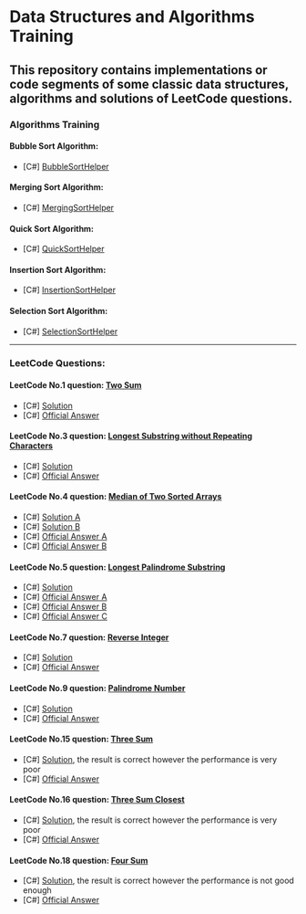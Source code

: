 # Data Structures and Algorithms Training
## This repository contains implementations or code segments of some classic data structures, algorithms and solutions of LeetCode questions.

### Algorithms Training
#### Bubble Sort Algorithm:
* [C#] [BubbleSortHelper](csharpsrc/Algorithms/SortingHelpers/BubbleSortHelper.cs)

#### Merging Sort Algorithm:
* [C#] [MergingSortHelper](csharpsrc/Algorithms/SortingHelpers/MergingSortHelper.cs)

#### Quick Sort Algorithm:
* [C#] [QuickSortHelper](csharpsrc/Algorithms/SortingHelpers/QuickSortHelper.cs)

#### Insertion Sort Algorithm:
* [C#] [InsertionSortHelper](csharpsrc/Algorithms/SortingHelpers/InsertionSortHelper.cs)

#### Selection Sort Algorithm:
* [C#] [SelectionSortHelper](csharpsrc/Algorithms/SortingHelpers/SelectionSortHelper.cs)

***

### LeetCode Questions:
#### LeetCode No.1 question: [Two Sum](leetcode/questions/Question1.md) 
* [C#] [Solution](csharpsrc/Questions/LeetCode/No1.TwoSum/Solution.cs)
* [C#] [Official Answer](csharpsrc/Questions/LeetCode/No1.TwoSum/OfficialAnswer.cs)

#### LeetCode No.3 question: [Longest Substring without Repeating Characters](leetcode/questions/Question3.md)
* [C#] [Solution](csharpsrc/Questions/LeetCode/No3.LongestSubstringWithoutRepeatingCharacters/Solution.cs)
* [C#] [Official Answer](csharpsrc/Questions/LeetCode/No3.LongestSubstringWithoutRepeatingCharacters/OfficialAnswer.cs) 

#### LeetCode No.4 question: [Median of Two Sorted Arrays](leetcode/questions/Question4.md)
* [C#] [Solution A](csharpsrc/Questions/LeetCode/No4.MedianOfTwoSortedArrays/SolutionA.cs)
* [C#] [Solution B](csharpsrc/Questions/LeetCode/No4.MedianOfTwoSortedArrays/SolutionB.cs)
* [C#] [Official Answer A](csharpsrc/Questions/LeetCode/No4.MedianOfTwoSortedArrays/OfficialAnswerA.cs)
* [C#] [Official Answer B](csharpsrc/Questions/LeetCode/No4.MedianOfTwoSortedArrays/OfficialAnswerB.cs)

#### LeetCode No.5 question: [Longest Palindrome Substring](leetcode/questions/Question5.md)
* [C#] [Solution](csharpsrc/Questions/LeetCode/No5.LongestPalindromicSubstring/Solution.cs)
* [C#] [Official Answer A](csharpsrc/Questions/LeetCode/No5.LongestPalindromicSubstring/OfficialAnswerA.cs)
* [C#] [Official Answer B](csharpsrc/Questions/LeetCode/No5.LongestPalindromicSubstring/OfficialAnswerB.cs)
* [C#] [Official Answer C](csharpsrc/Questions/LeetCode/No5.LongestPalindromicSubstring/OfficialAnswerC.cs)

#### LeetCode No.7 question: [Reverse Integer](leetcode/questions/Question7.md)
* [C#] [Solution](csharpsrc/Questions/LeetCode/No7.ReverseInteger/Solution.cs)
* [C#] [Official Answer](csharpsrc/Questions/LeetCode/No7.ReverseInteger/OfficialAnswer.cs)

#### LeetCode No.9 question: [Palindrome Number](leetcode/questions/Question9.md)
* [C#] [Solution](csharpsrc/Questions/LeetCode/No9.PalindromeNumber/Solution.cs)
* [C#] [Official Answer](csharpsrc/Questions/LeetCode/No9.PalindromeNumber/OfficialAnswer.cs)

#### LeetCode No.15 question: [Three Sum](leetcode/questions/Question15.md)
* [C#] [Solution](csharpsrc/Questions//LeetCode/No15.ThreeSum/Solution.cs), the result is correct however the performance is very poor
* [C#] [Official Answer](csharpsrc/Questions/LeetCode/No15.ThreeSum/OfficialAnswer.cs)

#### LeetCode No.16 question: [Three Sum Closest](leetcode/questions/Question16.md)
* [C#] [Solution](csharpsrc/Questions/LeetCode/No16.ThreeSumClosest/Solution.cs), the result is correct however the performance is very poor
* [C#] [Official Answer](csharpsrc/Questions/LeetCode/No16.ThreeSumClosest/OfficialAnswer.cs)

#### LeetCode No.18 question: [Four Sum](leetcode/questions/Question18.md)
* [C#] [Solution](csharpsrc/Questions/LeetCode/No18.FourSum/Solution.cs), the result is correct however the performance is not good enough
* [C#] [Official Answer](csharpsrc/Questions/LeetCode/No18.FourSum/OfficialAnswer.cs)
